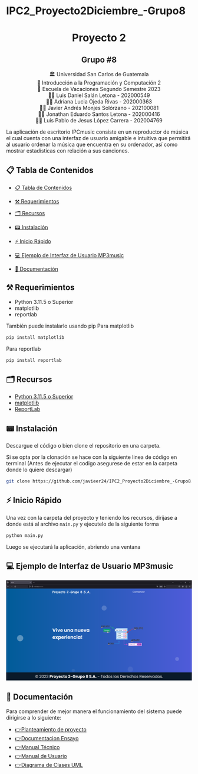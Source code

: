 # IPC2_Proyecto2Diciembre_-Grupo8
<h1 align="center">Proyecto 2</h1>
<h2 align="center">Grupo #8</h2>

<div align="center"> 🏛 Universidad San Carlos de Guatemala</div>
<div align="center">
📕 Introducción a la Programación y Computación 2
</div>
<div align="center"> 📆 Escuela de Vacaciones Segundo Semestre 2023</div>
<div align="center">
🙍‍♂️ Luis Daniel Salán Letona - 202000549
</div>

<div align="center">
🙍‍♂️ Adriana Lucia Ojeda Rivas - 202000363
</div>

<div align="center">
🙍‍♂️ Javier Andrés Monjes Solórzano -  202100081
</div>


<div align="center">
🙍‍♂️ Jonathan Eduardo Santos Letona - 202000416
</div>

<div align="center">
🙍‍♂️ Luis Pablo de Jesus López Carrera - 202004769
</div>

La aplicación de escritorio IPCmusic consiste en un reproductor de música el cual cuenta con una interfaz de usuario amigable e intuitiva que permitirá al usuario ordenar la música que encuentra en su ordenador, así como mostrar estadísticas con relación a sus canciones.

## 📋 Tabla de Contenidos

- [📋 Tabla de Contenidos](#-tabla-de-contenidos)
- [⚒ Requerimientos](#-requerimientos)
- [🗂 Recursos](#-recursos)
- [📟 Instalación](#-instalación)
- [⚡ Inicio Rápido](#-inicio-rápido)
- [💻 Ejemplo de Interfaz de Usuario MP3music](#-ejemplo-de-interfaz-deusuario-mp3music)

- [📖 Documentación](#-documentación)


<!-- Requerimientos -->

## ⚒ Requerimientos
<ul>
    <li>Python 3.11.5 o Superior</li>
    <li>matplotlib</li>
    <li>reportlab</li>

</ul>
También puede instalarlo usando pip
Para matplotlib

```js
pip install matplotlib
```
Para reportlab

```js
pip install reportlab
```
## 🗂 Recursos
<ul>
  <li><a href="https://www.python.org/downloads/release/python-3115/">Python 3.11.5 o Superior</a></li>
  <li><a href="https://www.reportlab.com/">matplotlib</a></li>
  <li><a href="https://matplotlib.org/">ReportLab</a></li>
</ul>

## 📟 Instalación
Descargue el código o bien clone el repositorio en una carpeta.

Si se opta por la clonación se hace con la siguiente linea de código en terminal (Antes de ejecutar el codigo asegurese de estar en la carpeta donde lo quiere descargar)

```bash
git clone https://github.com/javieer24/IPC2_Proyecto2Diciembre_-Grupo8.git
```

## ⚡ Inicio Rápido
Una vez con la carpeta del proyecto y teniendo los recursos, dirijase a donde está al archivo `main.py` y ejecutelo de la siguiente forma

```bash
python main.py
```

Luego se ejecutará la aplicación, abriendo una ventana

## 💻 Ejemplo de Interfaz de Usuario MP3music

<p align="center">
    <img src="IMG\inicio.png">
</p>

## 📖 Documentación
Para comprender de mejor manera el funcionamiento del sistema puede dirigirse a lo siguiente:
    <ul>
       <li><a href="https://github.com/javieer24/IPC2_Proyecto1Diciembre_-Grupo8/blob/main/Documentaci%C3%B3n/Proyecto1IPC2%20-%20Diciembre.pdf" target="_blank">:point_right:Planteamiento de proyecto</a></li>
        <li><a href="https://github.com/javieer24/IPC2_Proyecto1Diciembre_-Grupo8/blob/main/Documentaci%C3%B3n/Documentacion.pdf" target="_blank">:point_right:Documentacion Ensayo</a></li>
       <li><a href="https://github.com/javieer24/IPC2_Proyecto1Diciembre_-Grupo8/tree/main/Documentaci%C3%B3n/Manual%20Tecnico" target="_blank">:point_right:Manual Técnico</a></li>
       <li><a href="https://github.com/javieer24/IPC2_Proyecto1Diciembre_-Grupo8/tree/main/Documentaci%C3%B3n/Manual%20de%20Usuario" target="_blank">:point_right:Manual de Usuario</a></li>
       <li><a href="https://github.com/javieer24/IPC2_Proyecto1Diciembre_-Grupo8/blob/main/Documentaci%C3%B3n/Diagramas de Clases UML.pdf" target="_blank">:point_right:Diagrama de Clases UML</a></li>
    </ul>

